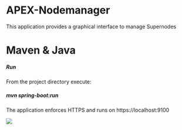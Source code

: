 # APEX-Nodemanager
This application provides a graphical interface to manage Supernodes
# Maven & Java
##### Run
From the project directory execute:
##### mvn spring-boot:run
The application enforces HTTPS and runs on https://localhost:9100

<img src="https://miro.medium.com/max/1280/1*ZTv6urWE-JXy5RwJfU8YEA.png"/>